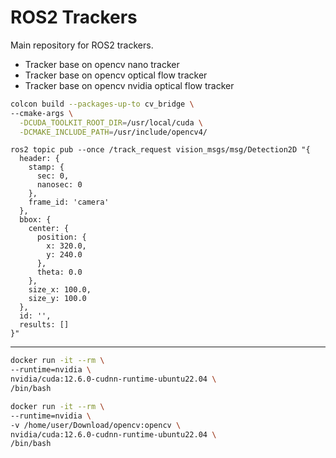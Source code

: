 # ROS2 Trackers

Main repository for ROS2 trackers.
- Tracker base on opencv nano tracker
- Tracker base on opencv optical flow tracker
- Tracker base on opencv nvidia optical flow tracker

```bash title="build bridge with custom opencv"
colcon build --packages-up-to cv_bridge \
--cmake-args \
  -DCUDA_TOOLKIT_ROOT_DIR=/usr/local/cuda \
  -DCMAKE_INCLUDE_PATH=/usr/include/opencv4/
```

```
ros2 topic pub --once /track_request vision_msgs/msg/Detection2D "{
  header: {
    stamp: {
      sec: 0,
      nanosec: 0
    },
    frame_id: 'camera'
  },
  bbox: {
    center: {
      position: {
        x: 320.0,
        y: 240.0
      },
      theta: 0.0
    },
    size_x: 100.0,
    size_y: 100.0
  },
  id: '',
  results: []
}"
```

---

```bash
docker run -it --rm \
--runtime=nvidia \
nvidia/cuda:12.6.0-cudnn-runtime-ubuntu22.04 \
/bin/bash
```

```bash
docker run -it --rm \
--runtime=nvidia \
-v /home/user/Download/opencv:opencv \
nvidia/cuda:12.6.0-cudnn-runtime-ubuntu22.04 \
/bin/bash
```